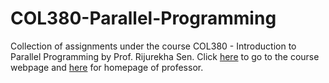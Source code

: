 # COL380-Parallel-Programming

Collection of assignments under the course COL380 - Introduction to Parallel Programming by Prof. Rijurekha Sen. Click [here](http://www.cse.iitd.ac.in/~rijurekha/col380.html) to go to the course webpage and [here](http://www.cse.iitd.ernet.in/~rijurekha/) for homepage of professor.